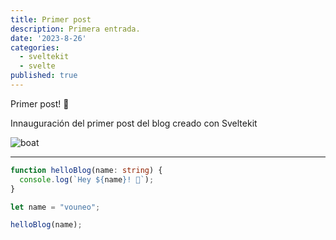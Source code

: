 ```yaml
---
title: Primer post
description: Primera entrada.
date: '2023-8-26'
categories:
  - sveltekit
  - svelte
published: true
---
```




Primer post! 👋

Innauguración del primer post del blog creado con Sveltekit

![boat](/lib/images/boat-inn.jpg)  

---

```ts
function helloBlog(name: string) {
  console.log(`Hey ${name}! 👋`);
}

let name = "vouneo";

helloBlog(name);

```
